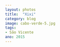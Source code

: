 ```yaml
---
layout: photos
title:  "Xixi"
category: blog
image: cabo-verde-5.jpg
tags:
- São Vicente
ano: 2015
---
```




